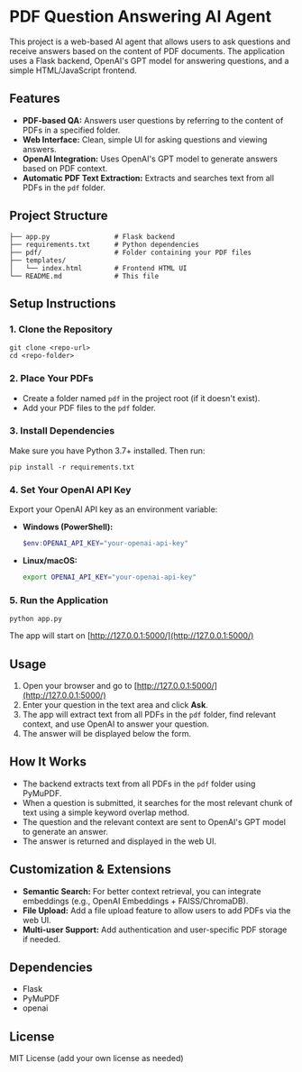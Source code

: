 # PDF Question Answering AI Agent

This project is a web-based AI agent that allows users to ask questions and receive answers based on the content of PDF documents. The application uses a Flask backend, OpenAI's GPT model for answering questions, and a simple HTML/JavaScript frontend.

## Features
- **PDF-based QA:** Answers user questions by referring to the content of PDFs in a specified folder.
- **Web Interface:** Clean, simple UI for asking questions and viewing answers.
- **OpenAI Integration:** Uses OpenAI's GPT model to generate answers based on PDF context.
- **Automatic PDF Text Extraction:** Extracts and searches text from all PDFs in the `pdf` folder.

## Project Structure
```
├── app.py                # Flask backend
├── requirements.txt      # Python dependencies
├── pdf/                  # Folder containing your PDF files
├── templates/
│   └── index.html        # Frontend HTML UI
└── README.md             # This file
```

## Setup Instructions

### 1. Clone the Repository
```
git clone <repo-url>
cd <repo-folder>
```

### 2. Place Your PDFs
- Create a folder named `pdf` in the project root (if it doesn't exist).
- Add your PDF files to the `pdf` folder.

### 3. Install Dependencies
Make sure you have Python 3.7+ installed. Then run:
```
pip install -r requirements.txt
```

### 4. Set Your OpenAI API Key
Export your OpenAI API key as an environment variable:
- **Windows (PowerShell):**
  ```powershell
  $env:OPENAI_API_KEY="your-openai-api-key"
  ```
- **Linux/macOS:**
  ```bash
  export OPENAI_API_KEY="your-openai-api-key"
  ```

### 5. Run the Application
```
python app.py
```

The app will start on [http://127.0.0.1:5000/](http://127.0.0.1:5000/)

## Usage
1. Open your browser and go to [http://127.0.0.1:5000/](http://127.0.0.1:5000/)
2. Enter your question in the text area and click **Ask**.
3. The app will extract text from all PDFs in the `pdf` folder, find relevant context, and use OpenAI to answer your question.
4. The answer will be displayed below the form.

## How It Works
- The backend extracts text from all PDFs in the `pdf` folder using PyMuPDF.
- When a question is submitted, it searches for the most relevant chunk of text using a simple keyword overlap method.
- The question and the relevant context are sent to OpenAI's GPT model to generate an answer.
- The answer is returned and displayed in the web UI.

## Customization & Extensions
- **Semantic Search:** For better context retrieval, you can integrate embeddings (e.g., OpenAI Embeddings + FAISS/ChromaDB).
- **File Upload:** Add a file upload feature to allow users to add PDFs via the web UI.
- **Multi-user Support:** Add authentication and user-specific PDF storage if needed.

## Dependencies
- Flask
- PyMuPDF
- openai

## License
MIT License (add your own license as needed)
